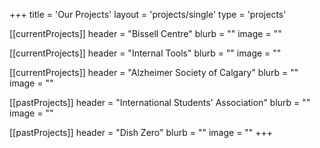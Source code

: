 +++
title = 'Our Projects'
layout = 'projects/single'
type = 'projects'

[[currentProjects]]
header = "Bissell Centre"
blurb = ""
image = ""

[[currentProjects]]
header = "Internal Tools"
blurb = ""
image = ""

[[currentProjects]]
header = "Alzheimer Society of Calgary"
blurb = ""
image = ""

[[pastProjects]]
header = "International Students' Association"
blurb = ""
image = ""

[[pastProjects]]
header = "Dish Zero"
blurb = ""
image = ""
+++
